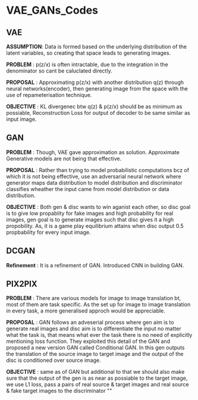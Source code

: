 # VAE_GANs_Codes

## VAE

**ASSUMPTION**: Data is formed based on the underlying distribution of the latent variables, so creating that space leads to generating images.

**PROBLEM** : p(z/x) is often intractable, due to the integration in the denominator so cant be caluclated directly. 

**PROPOSAL** : Approximating p(z/x) with another distribution q(z) through neural networks(encoder), then generating image from the space with the use of repameterisation technique.

**OBJECTIVE** : KL divergenec btw q(z) & p(z/x) should be as minimum as possiable, Reconstruction Loss for output of decoder to be same similar as input image.


## GAN

**PROBLEM** : Though, VAE gave approximation as solution. Approximate Generative models are not being that effective.

**PROPOSAL** : Rather than trying to model probabilistic computations bcz of which it is not being effective, use an adversarial neural network where generator maps data distribution to model distribution and discriminator classifies wheather the input came from model distribution or data distribution.

**OBJECTIVE** : Both gen & disc wants to win aganist each other, so disc goal is to give low propablity for fake images and high probability for real images, gen goal is to generate images such that disc gives it a high propobility. As, it is a game play equilibrium attains when disc output 0.5 propbability for every input image.

## DCGAN

**Refinement** : It is a refinement of GAN. Introduced CNN in building GAN.

## PIX2PIX

**PROBLEM** : There are various models for image to image translation bt, most of them are task specific. As the set up for image to image translation in every task, a more generalised approch would be appreciable.

**PROPOSAL** : GAN follows an adveserial process where gen aim is to generate real images and disc aim is to differentiate the input no matter what the task is, that means what ever the task there is no need of explicitly mentioning loss function. They exploited this detail of the GAN and proposed a new version GAN called Conditional GAN. In this gen outputs the translation of the source image to target image and the output of the disc is conditioned over source image.

**OBJECTIVE** : same as of GAN but additional to that we should also make sure that the output of the gen is as near as possiable to the target image, we use L1 loss, pass a pairs of real source & target images and real source & fake target images to the discriminator
""
